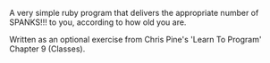 A very simple ruby program that delivers the appropriate number of SPANKS!!! to you, according to how old you are.

Written as an optional exercise from Chris Pine's 'Learn To Program' Chapter 9 (Classes).
